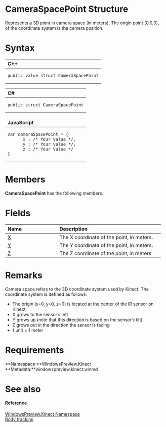 CameraSpacePoint Structure  
==========================  

Represents a 3D point in camera space (in meters). The origin point (0,0,0), of the coordinate system is the camera position. <span id="syntaxSection"></span>

Syntax  
======  

<table>
<colgroup>
<col width="100%" />
</colgroup>
<thead>
<tr class="header">
<th align="left">C++</th>
</tr>
</thead>
<tbody>
<tr class="odd">
<td align="left"><pre><code>public value struct CameraSpacePoint</code></pre></td>
</tr>
</tbody>
</table>

<table>
<colgroup>
<col width="100%" />
</colgroup>
<thead>
<tr class="header">
<th align="left">C#</th>
</tr>
</thead>
<tbody>
<tr class="odd">
<td align="left"><pre><code>public struct CameraSpacePoint</code></pre></td>
</tr>
</tbody>
</table>

<table>
<colgroup>
<col width="100%" />
</colgroup>
<thead>
<tr class="header">
<th align="left">JavaScript</th>
</tr>
</thead>
<tbody>
<tr class="odd">
<td align="left"><pre><code>var cameraSpacePoint = {  
      x : /* Your value */,   
      y : /* Your value */,   
      z : /* Your value */  
}</code></pre></td>
</tr>
</tbody>
</table>

<span id="classMembersSection"></span>

Members  
=======  

**CameraSpacePoint** has the following members.  

<span id="publicfieldsSection"></span>

Fields  
======  

<table>
<colgroup>
<col width="30%" />
<col width="60%" />
</colgroup>
<thead>
<tr class="header">
<th align="left">Name</th>
<th align="left">Description</th>
</tr>
</thead>
<tbody>
<tr class="odd">
<td align="left"><a href="CameraSpacePoint_Structure/CameraSpacePoint_Fields/X_Field.md">X</a></td>
<td align="left">The X coordinate of the point, in meters.</td>
</tr>
<tr class="even">
<td align="left"><a href="CameraSpacePoint_Structure/CameraSpacePoint_Fields/Y_Field.md">Y</a></td>
<td align="left">The Y coordinate of the point, in meters.</td>
</tr>
<tr class="odd">
<td align="left"><a href="CameraSpacePoint_Structure/CameraSpacePoint_Fields/Z_Field.md">Z</a></td>
<td align="left">The Z coordinate of the point, in meters.</td>
</tr>
</tbody>
</table>

<span id="remarks"></span>

Remarks  
=======  

Camera space refers to the 3D coordinate system used by Kinect. The coordinate system is defined as follows:  

-   The origin (x=0, y=0, z=0) is located at the center of the IR sensor on Kinect  
-   X grows to the sensor’s left  
-   Y grows up (note that this direction is based on the sensor’s tilt)  
-   Z grows out in the direction the sensor is facing  
-   1 unit = 1 meter  

<span id="requirements"></span>

Requirements  
============  

**Namespace:**WindowsPreview.Kinect  
**Metadata:**windowspreview.kinect.winmd  

<span id="ID4EEB"></span>

See also  
========  

<span id="ID4EGB"></span>
#### Reference  

[WindowsPreview.Kinect Namespace](../Kinect.md)  
 [Body tracking](../../../Programming_Guide/Body_tracking.md)  



<!--Please do not edit the data in the comment block below.-->
<!--
TOCTitle : CameraSpacePoint Structure
RLTitle : CameraSpacePoint Structure
KeywordK : CameraSpacePoint structure, about
HelpPriority : 2
TopicType : apiref
KeywordF : WindowsPreview.Kinect.CameraSpacePoint
KeywordF : CameraSpacePoint
KeywordF : WindowsPreview.Kinect.CameraSpacePoint
KeywordA : T:WindowsPreview.Kinect.CameraSpacePoint
AssetID : T:WindowsPreview.Kinect.CameraSpacePoint
Locale : en-us
CommunityContent : 1
APIType : Managed
APILocation : windowspreview.kinect.winmd
APIName : WindowsPreview.Kinect.CameraSpacePoint
TargetOS : Windows
TopicType : kbSyntax
DevLang : VB
DevLang : CSharp
DevLang : JavaScript
DevLang : C++
DocSet : K4Wv2
ProjType : K4Wv2Proj
Technology : Kinect for Windows
Product : Kinect for Windows SDK v2
productversion : 20
-->
